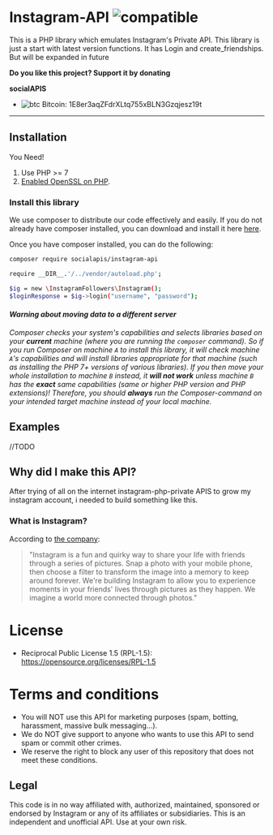 # Instagram-API  ![compatible](https://img.shields.io/badge/PHP%207-Compatible-brightgreen.svg) 

This is a PHP library which emulates Instagram's Private API. This library is just a start with latest version functions. It has Login and create_friendships. But will be expanded in future

**Do you like this project? Support it by donating**

**socialAPIS**

- ![btc](https://raw.githubusercontent.com/reek/anti-adblock-killer/gh-pages/images/bitcoin.png) Bitcoin: 1E8er3aqZFdrXLtq755xBLN3Gzqjesz19t

----------
## Installation

You Need! 

1. Use PHP >= 7
2. [Enabled OpenSSL on PHP](https://www.php.net/manual/de/openssl.installation.php).

### Install this library
We use composer to distribute our code effectively and easily. If you do not already have composer installed, you can download and install it here [here](https://getcomposer.org/download/).

Once you have composer installed, you can do the following:
```sh
composer require socialapis/instagram-api

```

```sh
require __DIR__.'/../vendor/autoload.php';

$ig = new \InstagramFollowers\Instagram();
$loginResponse = $ig->login("username", "password");
```

#### _Warning about moving data to a different server_

_Composer checks your system's capabilities and selects libraries based on your **current** machine (where you are running the `composer` command). So if you run Composer on machine `A` to install this library, it will check machine `A`'s capabilities and will install libraries appropriate for that machine (such as installing the PHP 7+ versions of various libraries). If you then move your whole installation to machine `B` instead, it **will not work** unless machine `B` has the **exact** same capabilities (same or higher PHP version and PHP extensions)! Therefore, you should **always** run the Composer-command on your intended target machine instead of your local machine._

## Examples
//TODO

## Why did I make this API?

After trying of all on the internet instagram-php-private APIS to grow my instagram account, i needed to build something like this.

### What is Instagram?
According to [the company](https://instagram.com/about/faq/):

> "Instagram is a fun and quirky way to share your life with friends through a series of pictures. Snap a photo with your mobile phone, then choose a filter to transform the image into a memory to keep around forever. We're building Instagram to allow you to experience moments in your friends' lives through pictures as they happen. We imagine a world more connected through photos."

# License

- Reciprocal Public License 1.5 (RPL-1.5): https://opensource.org/licenses/RPL-1.5

# Terms and conditions

- You will NOT use this API for marketing purposes (spam, botting, harassment, massive bulk messaging...).
- We do NOT give support to anyone who wants to use this API to send spam or commit other crimes.
- We reserve the right to block any user of this repository that does not meet these conditions.

## Legal

This code is in no way affiliated with, authorized, maintained, sponsored or endorsed by Instagram or any of its affiliates or subsidiaries. This is an independent and unofficial API. Use at your own risk.
